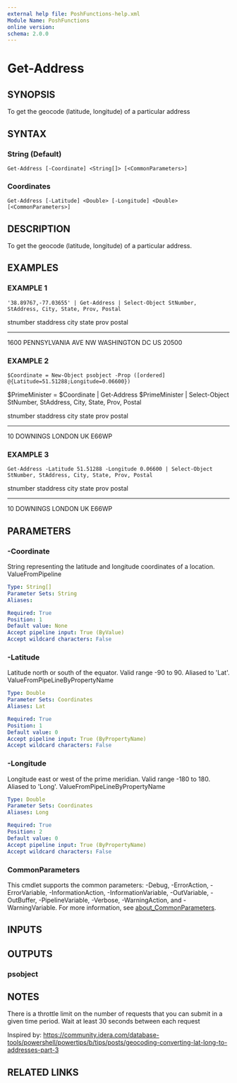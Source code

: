 ```yaml
---
external help file: PoshFunctions-help.xml
Module Name: PoshFunctions
online version:
schema: 2.0.0
---
```


# Get-Address

## SYNOPSIS
To get the geocode (latitude, longitude) of a particular address

## SYNTAX

### String (Default)
```
Get-Address [-Coordinate] <String[]> [<CommonParameters>]
```

### Coordinates
```
Get-Address [-Latitude] <Double> [-Longitude] <Double> [<CommonParameters>]
```

## DESCRIPTION
To get the geocode (latitude, longitude) of a particular address.

## EXAMPLES

### EXAMPLE 1
```
'38.89767,-77.03655' | Get-Address | Select-Object StNumber, StAddress, City, State, Prov, Postal
```

stnumber staddress           city       state prov postal
-------- ---------           ----       ----- ---- ------
1600     PENNSYLVANIA AVE NW WASHINGTON DC    US   20500

### EXAMPLE 2
```
$Coordinate = New-Object psobject -Prop ([ordered] @{Latitude=51.51288;Longitude=0.06600})
```

$PrimeMinister = $Coordinate | Get-Address
$PrimeMinister | Select-Object StNumber, StAddress, City, State, Prov, Postal

stnumber staddress city   state prov postal
-------- --------- ----   ----- ---- ------
10       DOWNINGS  LONDON       UK   E66WP

### EXAMPLE 3
```
Get-Address -Latitude 51.51288 -Longitude 0.06600 | Select-Object StNumber, StAddress, City, State, Prov, Postal
```

stnumber staddress city   state prov postal
-------- --------- ----   ----- ---- ------
10       DOWNINGS  LONDON       UK   E66WP

## PARAMETERS

### -Coordinate
String representing the latitude and longitude coordinates of a location.
ValueFromPipeline

```yaml
Type: String[]
Parameter Sets: String
Aliases:

Required: True
Position: 1
Default value: None
Accept pipeline input: True (ByValue)
Accept wildcard characters: False
```

### -Latitude
Latitude north or south of the equator.
Valid range -90 to 90.
Aliased to 'Lat'.
ValueFromPipeLineByPropertyName

```yaml
Type: Double
Parameter Sets: Coordinates
Aliases: Lat

Required: True
Position: 1
Default value: 0
Accept pipeline input: True (ByPropertyName)
Accept wildcard characters: False
```

### -Longitude
Longitude east or west of the prime meridian.
Valid range -180 to 180.
Aliased to 'Long'.
ValueFromPipeLineByPropertyName

```yaml
Type: Double
Parameter Sets: Coordinates
Aliases: Long

Required: True
Position: 2
Default value: 0
Accept pipeline input: True (ByPropertyName)
Accept wildcard characters: False
```

### CommonParameters
This cmdlet supports the common parameters: -Debug, -ErrorAction, -ErrorVariable, -InformationAction, -InformationVariable, -OutVariable, -OutBuffer, -PipelineVariable, -Verbose, -WarningAction, and -WarningVariable. For more information, see [about_CommonParameters](http://go.microsoft.com/fwlink/?LinkID=113216).

## INPUTS

## OUTPUTS

### psobject
## NOTES
There is a throttle limit on the number of requests that you can submit in a given time period.
Wait at least 30 seconds between each request

Inspired by: https://community.idera.com/database-tools/powershell/powertips/b/tips/posts/geocoding-converting-lat-long-to-addresses-part-3

## RELATED LINKS
